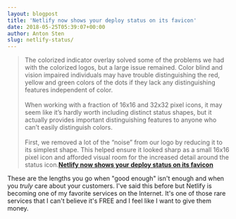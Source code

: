 ```yaml
---
layout: blogpost
title: 'Netlify now shows your deploy status on its favicon'
date: 2018-05-25T05:39:07+00:00
author: Anton Sten
slug: netlify-status/
---
```


>The colorized indicator overlay solved some of the problems we had with the colorized logos, but a large issue remained. Color blind and vision impaired individuals may have trouble distinguishing the red, yellow and green colors of the dots if they lack any distinguishing features independent of color.
<br /><br />
When working with a fraction of 16x16 and 32x32 pixel icons, it may seem like it’s hardly worth including distinct status shapes, but it actually provides important distinguishing features to anyone who can’t easily distinguish colors.
<br /><br />
First, we removed a lot of the “noise” from our logo by reducing it to its simplest shape. This helped ensure it looked sharp as a small 16x16 pixel icon and afforded visual room for the increased detail around the status icon.**[Netlify now shows your deploy status on its favicon](https://www.netlify.com/blog/2018/05/22/netlify-now-shows-your-deploy-status-on-its-favicon/)**

These are the lengths you go when "good enough" isn't enough and when you _truly_ care about your customers. I've said this before but Netlify is becoming one of my favorite services on the Internet. It's one of those rare services that I can't believe it's FREE and I feel like I want to give them money. 
